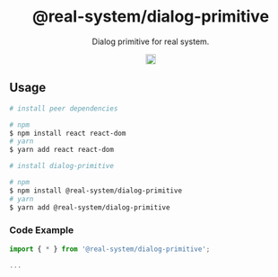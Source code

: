 <h1 align="center">@real-system/dialog-primitive</h1>
<p align="center">Dialog primitive for real system.</p>
<p align="center">
<a href="https://www.npmjs.com/package/@real-system/dialog-primitive"><img src="https://badgen.net/npm/v/@real-system/dialog-primitive?label=&icon=npm&color=blue" alt="npm version" height="18"/></a>
</p>

## Usage

```bash
# install peer dependencies

# npm
$ npm install react react-dom 
# yarn
$ yarn add react react-dom 

# install dialog-primitive

# npm
$ npm install @real-system/dialog-primitive
# yarn
$ yarn add @real-system/dialog-primitive
```

### Code Example

```javascript
import { * } from '@real-system/dialog-primitive';

...

```
